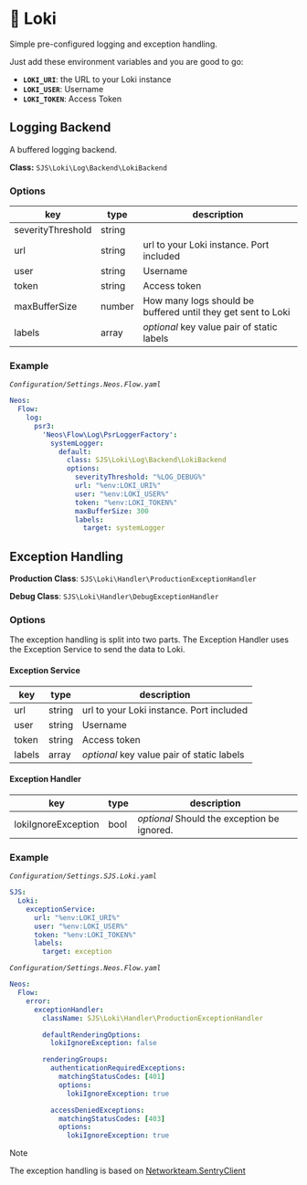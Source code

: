 # 🐍 Loki

Simple pre-configured logging and exception handling.

Just add these environment variables and you are good to go:

- **`LOKI_URI`**: the URL to your Loki instance
- **`LOKI_USER`**: Username
- **`LOKI_TOKEN`**: Access Token

## Logging Backend

A buffered logging backend.

**Class:** `SJS\Loki\Log\Backend\LokiBackend`

### Options

| key               | type   | description                                                  |
| ----------------- | ------ | ------------------------------------------------------------ |
| severityThreshold | string |                                                              |
| url               | string | url to your Loki instance. Port included                     |
| user              | string | Username                                                     |
| token             | string | Access token                                                 |
| maxBufferSize     | number | How many logs should be buffered until they get sent to Loki |
| labels            | array  | _optional_ key value pair of static labels                   |

### Example

*`Configuration/Settings.Neos.Flow.yaml`*

```yaml
Neos:
  Flow:
    log:
      psr3:
        'Neos\Flow\Log\PsrLoggerFactory':
          systemLogger:
            default:
              class: SJS\Loki\Log\Backend\LokiBackend
              options:
                severityThreshold: "%LOG_DEBUG%"
                url: "%env:LOKI_URI%"
                user: "%env:LOKI_USER%"
                token: "%env:LOKI_TOKEN%"
                maxBufferSize: 300
                labels:
                  target: systemLogger
```

## Exception Handling

**Production Class**: `SJS\Loki\Handler\ProductionExceptionHandler`

**Debug Class**: `SJS\Loki\Handler\DebugExceptionHandler`

### Options

The exception handling is split into two parts. The Exception Handler uses the Exception Service to send the data to Loki.

#### Exception Service

| key    | type   | description                                |
| ------ | ------ | ------------------------------------------ |
| url    | string | url to your Loki instance. Port included   |
| user   | string | Username                                   |
| token  | string | Access token                               |
| labels | array  | _optional_ key value pair of static labels |

#### Exception Handler

| key                 | type | description                                 |
| ------------------- | ---- | ------------------------------------------- |
| lokiIgnoreException | bool | _optional_ Should the exception be ignored. |

### Example

*`Configuration/Settings.SJS.Loki.yaml`*

```yaml
SJS:
  Loki:
    exceptionService:
      url: "%env:LOKI_URI%"
      user: "%env:LOKI_USER%"
      token: "%env:LOKI_TOKEN%"
      labels:
        target: exception
```

*`Configuration/Settings.Neos.Flow.yaml`*

```yaml
Neos:
  Flow:
    error:
      exceptionHandler:
        className: SJS\Loki\Handler\ProductionExceptionHandler

        defaultRenderingOptions:
          lokiIgnoreException: false

        renderingGroups:
          authenticationRequiredExceptions:
            matchingStatusCodes: [401]
            options:
              lokiIgnoreException: true

          accessDeniedExceptions:
            matchingStatusCodes: [403]
            options:
              lokiIgnoreException: true

```

> [!NOTE]
> The exception handling is based on [Networkteam.SentryClient](https://github.com/networkteam/Networkteam.SentryClient)
